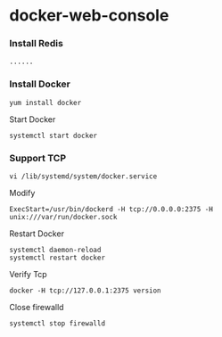 # docker-web-console

### Install Redis
```
......
```

### Install Docker
```
yum install docker
```

Start Docker
```
systemctl start docker
```

### Support TCP
```
vi /lib/systemd/system/docker.service
```
Modify
```
ExecStart=/usr/bin/dockerd -H tcp://0.0.0.0:2375 -H unix:///var/run/docker.sock
```

Restart Docker
```
systemctl daemon-reload
systemctl restart docker
```

Verify Tcp
```
docker -H tcp://127.0.0.1:2375 version
```

Close firewalld
```
systemctl stop firewalld
```